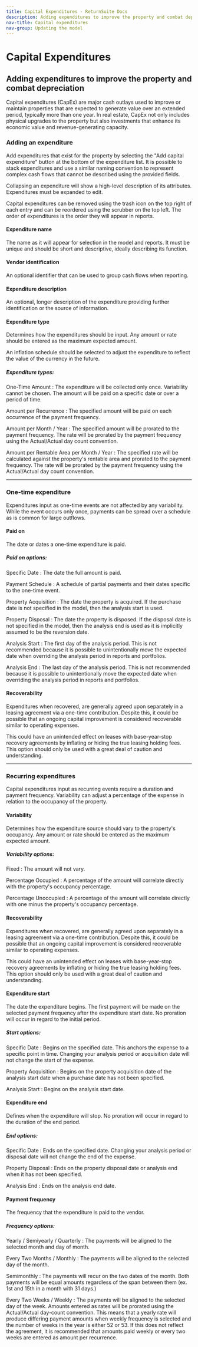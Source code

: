 ```yaml
---
title: Capital Expenditures - ReturnSuite Docs
description: Adding expenditures to improve the property and combat depreciation.
nav-title: Capital expenditures
nav-group: Updating the model
---
```


# Capital Expenditures

## Adding expenditures to improve the property and combat depreciation

Capital expenditures (CapEx) are major cash outlays used to improve or maintain
properties that are expected to generate value over an extended period,
typically more than one year. In real estate, CapEx not only includes physical
upgrades to the property but also investments that enhance its economic value
and revenue-generating capacity.


### Adding an expenditure

Add expenditures that exist for the property by selecting the "Add capital
expenditure" button at the bottom of the expenditure list. It is possible to
stack expenditures and use a similar naming convention to represent
complex cash flows that cannot be described using the provided fields.

Collapsing an expenditure will show a high-level description of its attributes.
Expenditures must be expanded to edit.

Capital expenditures can be removed using the trash icon on the top right of
each entry and can be reordered using the scrubber on the top left. The order of
expenditures is the order they will appear in reports.


#### Expenditure name

The name as it will appear for selection in the model and reports. It must be
unique and should be short and descriptive, ideally describing its function.


#### Vendor identification

An optional identifier that can be used to group cash flows when reporting.


#### Expenditure description

An optional, longer description of the expenditure providing further identification
or the source of information.


#### Expenditure type

Determines how the expenditures should be input. Any amount or rate should be
entered as the maximum expected amount.

An inflation schedule should be selected to adjust the expenditure to reflect
the value of the currency in the future.

##### Expenditure types:

One-Time Amount
:   The expenditure will be collected only once. Variability cannot be chosen.
    The amount will be paid on a specific date or over a period of time.

Amount per Recurrence
:   The specified amount will be paid on each occurrence of the payment
    frequency.

Amount per Month / Year
:   The specified amount will be prorated to the payment frequency. The rate
    will be prorated by the payment frequency using the Actual/Actual day count
    convention.

Amount per Rentable Area per Month / Year
:   The specified rate will be calculated against the property's rentable area
    and prorated to the payment frequency. The rate will be prorated by the
    payment frequency using the Actual/Actual day count convention.

---


### One-time expenditure

Expenditures input as one-time events are not affected by any variability. While
the event occurs only once, payments can be spread over a schedule as is common
for large outflows.


#### Paid on

The date or dates a one-time expenditure is paid.

##### Paid on options:

Specific Date
:   The date the full amount is paid.

Payment Schedule
:   A schedule of partial payments and their dates specific to the one-time
    event.

Property Acquisition
:   The date the property is acquired. If the purchase date is not specified in
    the model, then the analysis start is used.

Property Disposal
:   The date the property is disposed. If the disposal date is not specified in
    the model, then the analysis end is used as it is implicitly assumed to be
    the reversion date.

Analysis Start
:   The first day of the analysis period. This is not recommended because it is
    possible to unintentionally move the expected date when overriding the
    analysis period in reports and portfolios.

Analysis End
:   The last day of the analysis period. This is not recommended because it is
    possible to unintentionally move the expected date when overriding the
    analysis period in reports and portfolios.


#### Recoverability

Expenditures when recovered, are generally agreed upon separately in a leasing
agreement via a one-time contribution. Despite this, it could be possible that
an ongoing capital improvement is considered recoverable similar to operating
expenses.

This could have an unintended effect on leases with base-year-stop recovery
agreements by inflating or hiding the true leasing holding fees. This option
should only be used with a great deal of caution and understanding.

---


### Recurring expenditures

Capital expenditures input as recurring events require a duration and payment
frequency. Variability can adjust a percentage of the expense in relation to the
occupancy of the property.


#### Variability

Determines how the expenditure source should vary to the property's occupancy.
Any amount or rate should be entered as the maximum expected amount.

##### Variability options:

Fixed
:   The amount will not vary.

Percentage Occupied
:   A percentage of the amount will correlate directly with the property's
    occupancy percentage.

Percentage Unoccupied
:   A percentage of the amount will correlate directly with one minus the
    property's occupancy percentage.


#### Recoverability

Expenditures when recovered, are generally agreed upon separately in a leasing
agreement via a one-time contribution. Despite this, it could be possible that
an ongoing capital improvement is considered recoverable similar to operating
expenses.

This could have an unintended effect on leases with base-year-stop recovery
agreements by inflating or hiding the true leasing holding fees. This option
should only be used with a great deal of caution and understanding.


#### Expenditure start

The date the expenditure begins. The first payment will be made on the selected
payment frequency after the expenditure start date. No proration will occur in
regard to the initial period.

##### Start options:

Specific Date
:   Begins on the specified date. This anchors the expense to a specific point
    in time. Changing your analysis period or acquisition date will not change
    the start of the expense.

Property Acquisition
:   Begins on the property acquisition date of the analysis start date when a
    purchase date has not been specified.

Analysis Start
:   Begins on the analysis start date.


#### Expenditure end

Defines when the expenditure will stop. No proration will occur in regard to the
duration of the end period.

##### End options:

Specific Date
:   Ends on the specified date. Changing your analysis period or disposal date
    will not change the end of the expense.

Property Disposal
:   Ends on the property disposal date or analysis end when it has not been
    specified.

Analysis End
:   Ends on the analysis end date.


#### Payment frequency

The frequency that the expenditure is paid to the vendor.

##### Frequency options:

Yearly / Semiyearly / Quarterly
:   The payments will be aligned to the selected month and day of month.

Every Two Months / Monthly
:   The payments will be aligned to the selected day of the month.

Semimonthly
:   The payments will recur on the two dates of the month. Both payments will be
    equal amounts regardless of the span between them (ex. 1st and 15th in a
    month with 31 days.)

Every Two Weeks / Weekly
:   The payments will be aligned to the selected day of the week. Amounts
    entered as rates will be prorated using the Actual/Actual day-count
    convention. This means that a yearly rate will produce differing payment
    amounts when weekly frequency is selected and the number of weeks in the
    year is either 52 or 53. If this does not reflect the agreement, it is
    recommended that amounts paid weekly or every two weeks are entered as
    amount per recurrence.
